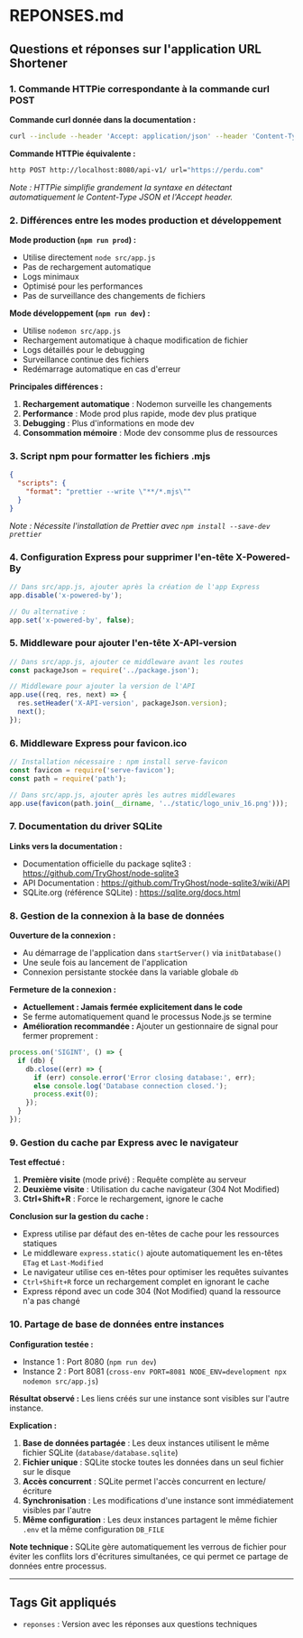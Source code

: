 # REPONSES.md

## Questions et réponses sur l'application URL Shortener

### 1. Commande HTTPie correspondante à la commande curl POST

**Commande curl donnée dans la documentation :**
```bash
curl --include --header 'Accept: application/json' --header 'Content-Type: application/json' --request POST http://localhost:8080/api-v1/ --data '{"url": "https://perdu.com"}'
```

**Commande HTTPie équivalente :**
```bash
http POST http://localhost:8080/api-v1/ url="https://perdu.com"
```

*Note : HTTPie simplifie grandement la syntaxe en détectant automatiquement le Content-Type JSON et l'Accept header.*

### 2. Différences entre les modes production et développement

**Mode production (`npm run prod`) :**
- Utilise directement `node src/app.js`
- Pas de rechargement automatique
- Logs minimaux
- Optimisé pour les performances
- Pas de surveillance des changements de fichiers

**Mode développement (`npm run dev`) :**
- Utilise `nodemon src/app.js`
- Rechargement automatique à chaque modification de fichier
- Logs détaillés pour le debugging
- Surveillance continue des fichiers
- Redémarrage automatique en cas d'erreur

**Principales différences :**
1. **Rechargement automatique** : Nodemon surveille les changements
2. **Performance** : Mode prod plus rapide, mode dev plus pratique
3. **Debugging** : Plus d'informations en mode dev
4. **Consommation mémoire** : Mode dev consomme plus de ressources

### 3. Script npm pour formatter les fichiers .mjs

```json
{
  "scripts": {
    "format": "prettier --write \"**/*.mjs\""
  }
}
```

*Note : Nécessite l'installation de Prettier avec `npm install --save-dev prettier`*

### 4. Configuration Express pour supprimer l'en-tête X-Powered-By

```javascript
// Dans src/app.js, ajouter après la création de l'app Express
app.disable('x-powered-by');

// Ou alternative :
app.set('x-powered-by', false);
```

### 5. Middleware pour ajouter l'en-tête X-API-version

```javascript
// Dans src/app.js, ajouter ce middleware avant les routes
const packageJson = require('../package.json');

// Middleware pour ajouter la version de l'API
app.use((req, res, next) => {
  res.setHeader('X-API-version', packageJson.version);
  next();
});
```

### 6. Middleware Express pour favicon.ico

```javascript
// Installation nécessaire : npm install serve-favicon
const favicon = require('serve-favicon');
const path = require('path');

// Dans src/app.js, ajouter après les autres middlewares
app.use(favicon(path.join(__dirname, '../static/logo_univ_16.png')));
```

### 7. Documentation du driver SQLite

**Links vers la documentation :**
- Documentation officielle du package sqlite3 : https://github.com/TryGhost/node-sqlite3
- API Documentation : https://github.com/TryGhost/node-sqlite3/wiki/API
- SQLite.org (référence SQLite) : https://sqlite.org/docs.html

### 8. Gestion de la connexion à la base de données

**Ouverture de la connexion :**
- Au démarrage de l'application dans `startServer()` via `initDatabase()`
- Une seule fois au lancement de l'application
- Connexion persistante stockée dans la variable globale `db`

**Fermeture de la connexion :**
- **Actuellement : Jamais fermée explicitement dans le code**
- Se ferme automatiquement quand le processus Node.js se termine
- **Amélioration recommandée :** Ajouter un gestionnaire de signal pour fermer proprement :

```javascript
process.on('SIGINT', () => {
  if (db) {
    db.close((err) => {
      if (err) console.error('Error closing database:', err);
      else console.log('Database connection closed.');
      process.exit(0);
    });
  }
});
```

### 9. Gestion du cache par Express avec le navigateur

**Test effectué :**
1. **Première visite** (mode privé) : Requête complète au serveur
2. **Deuxième visite** : Utilisation du cache navigateur (304 Not Modified)
3. **Ctrl+Shift+R** : Force le rechargement, ignore le cache

**Conclusion sur la gestion du cache :**
- Express utilise par défaut des en-têtes de cache pour les ressources statiques
- Le middleware `express.static()` ajoute automatiquement les en-têtes `ETag` et `Last-Modified`
- Le navigateur utilise ces en-têtes pour optimiser les requêtes suivantes
- `Ctrl+Shift+R` force un rechargement complet en ignorant le cache
- Express répond avec un code 304 (Not Modified) quand la ressource n'a pas changé

### 10. Partage de base de données entre instances

**Configuration testée :**
- Instance 1 : Port 8080 (`npm run dev`)
- Instance 2 : Port 8081 (`cross-env PORT=8081 NODE_ENV=development npx nodemon src/app.js`)

**Résultat observé :**
Les liens créés sur une instance sont visibles sur l'autre instance.

**Explication :**
1. **Base de données partagée** : Les deux instances utilisent le même fichier SQLite (`database/database.sqlite`)
2. **Fichier unique** : SQLite stocke toutes les données dans un seul fichier sur le disque
3. **Accès concurrent** : SQLite permet l'accès concurrent en lecture/écriture
4. **Synchronisation** : Les modifications d'une instance sont immédiatement visibles par l'autre
5. **Même configuration** : Les deux instances partagent le même fichier `.env` et la même configuration `DB_FILE`

**Note technique :** SQLite gère automatiquement les verrous de fichier pour éviter les conflits lors d'écritures simultanées, ce qui permet ce partage de données entre processus.

---

## Tags Git appliqués

- `reponses` : Version avec les réponses aux questions techniques